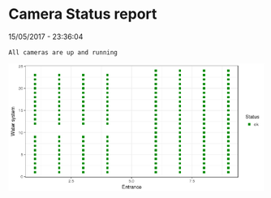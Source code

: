 Camera Status report
================
15/05/2017 - 23:36:04

    All cameras are up and running

![](camreport_files/figure-markdown_github/unnamed-chunk-2-1.png)
